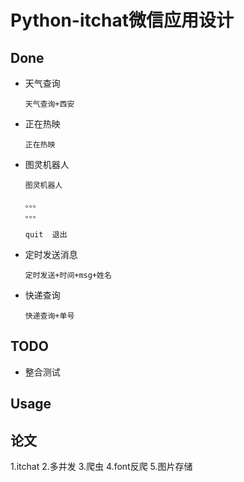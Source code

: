 # Python-itchat微信应用设计

## Done

- 天气查询 

    ```天气查询+西安```
  
- 正在热映 

    ```正在热映```

- 图灵机器人 
    
    ```
    图灵机器人
    
    。。。
    。。。
    
    quit  退出
    ```
    

- 定时发送消息 
    
    ```定时发送+时间+msg+姓名```

- 快递查询 

    ```快递查询+单号```

## TODO

- 整合测试

## Usage

## 论文

1.itchat
2.多并发
3.爬虫
4.font反爬
5.图片存储
